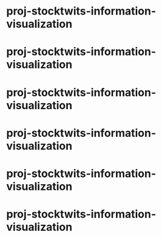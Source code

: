 # proj-stocktwits-information-visualization 
# proj-stocktwits-information-visualization 
# proj-stocktwits-information-visualization 
# proj-stocktwits-information-visualization 
# proj-stocktwits-information-visualization 
# proj-stocktwits-information-visualization 
